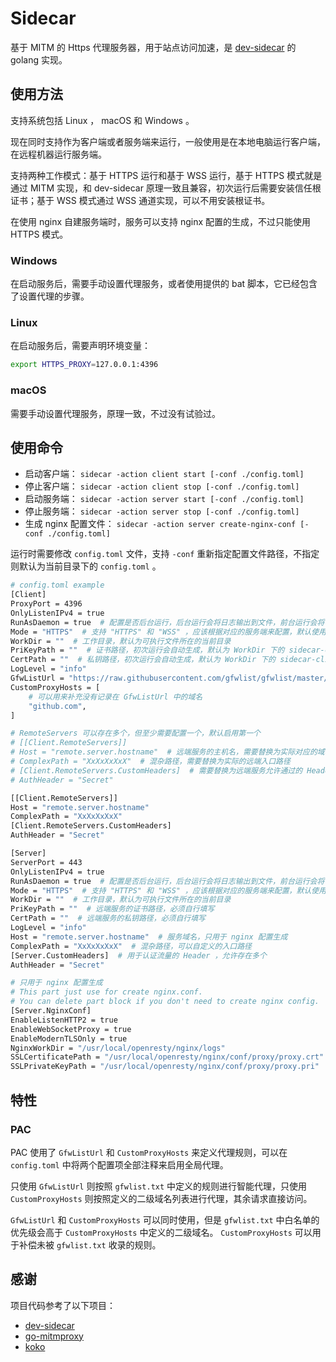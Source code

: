 # Sidecar

基于 MITM 的 Https 代理服务器，用于站点访问加速，是 [dev-sidecar](https://github.com/docmirror/dev-sidecar) 的 golang 实现。

## 使用方法

支持系统包括 Linux ， macOS 和 Windows 。

现在同时支持作为客户端或者服务端来运行，一般使用是在本地电脑运行客户端，在远程机器运行服务端。

支持两种工作模式：基于 HTTPS 运行和基于 WSS 运行，基于 HTTPS 模式就是通过 MITM 实现，和 dev-sidecar 原理一致且兼容，初次运行后需要安装信任根证书；基于 WSS 模式通过 WSS 通道实现，可以不用安装根证书。

在使用 nginx 自建服务端时，服务可以支持 nginx 配置的生成，不过只能使用 HTTPS 模式。

### Windows

在启动服务后，需要手动设置代理服务，或者使用提供的 bat 脚本，它已经包含了设置代理的步骤。

### Linux

在启动服务后，需要声明环境变量：

``` bash
export HTTPS_PROXY=127.0.0.1:4396
```

### macOS

需要手动设置代理服务，原理一致，不过没有试验过。

## 使用命令

* 启动客户端： `sidecar -action client start [-conf ./config.toml]`
* 停止客户端： `sidecar -action client stop [-conf ./config.toml]`
* 启动服务端： `sidecar -action server start [-conf ./config.toml]`
* 停止服务端： `sidecar -action server stop [-conf ./config.toml]`
* 生成 nginx 配置文件： `sidecar -action server create-nginx-conf [-conf ./config.toml]`

运行时需要修改 `config.toml` 文件，支持 `-conf` 重新指定配置文件路径，不指定则默认为当前目录下的 `config.toml` 。

``` bash
# config.toml example
[Client]
ProxyPort = 4396
OnlyListenIPv4 = true
RunAsDaemon = true  # 配置是否后台运行，后台运行会将日志输出到文件，前台运行会将日志输出到控制台
Mode = "HTTPS"  # 支持 "HTTPS" 和 "WSS" ，应该根据对应的服务端来配置，默认使用 HTTPS
WorkDir = ""  # 工作目录，默认为可执行文件所在的当前目录
PriKeyPath = ""  # 证书路径，初次运行会自动生成，默认为 WorkDir 下的 sidecar-client.pri
CertPath = ""  # 私钥路径，初次运行会自动生成，默认为 WorkDir 下的 sidecar-client.crt
LogLevel = "info"
GfwListUrl = "https://raw.githubusercontent.com/gfwlist/gfwlist/master/gfwlist.txt"  # 注释该选项使用全局代理
CustomProxyHosts = [
    # 可以用来补充没有记录在 GfwListUrl 中的域名
    "github.com",
]

# RemoteServers 可以存在多个，但至少需要配置一个，默认启用第一个
# [[Client.RemoteServers]]
# Host = "remote.server.hostname"  # 远端服务的主机名，需要替换为实际对应的域名
# ComplexPath = "XxXxXxXxX"  # 混杂路径，需要替换为实际的远端入口路径
# [Client.RemoteServers.CustomHeaders]  # 需要替换为远端服务允许通过的 Header ，允许存在多个
# AuthHeader = "Secret"

[[Client.RemoteServers]]
Host = "remote.server.hostname"
ComplexPath = "XxXxXxXxX"
[Client.RemoteServers.CustomHeaders]
AuthHeader = "Secret"

[Server]
ServerPort = 443
OnlyListenIPv4 = true
RunAsDaemon = true  # 配置是否后台运行，后台运行会将日志输出到文件，前台运行会将日志输出到控制台
Mode = "HTTPS"  # 支持 "HTTPS" 和 "WSS" ，应该根据对应的服务端来配置，默认使用 HTTPS
WorkDir = ""  # 工作目录，默认为可执行文件所在的当前目录
PriKeyPath = ""  # 远端服务的证书路径，必须自行填写
CertPath = ""  # 远端服务的私钥路径，必须自行填写
LogLevel = "info"
Host = "remote.server.hostname"  # 服务域名，只用于 nginx 配置生成
ComplexPath = "XxXxXxXxX"  # 混杂路径，可以自定义的入口路径
[Server.CustomHeaders]  # 用于认证流量的 Header ，允许存在多个
AuthHeader = "Secret"

# 只用于 nginx 配置生成
# This part just use for create nginx.conf.
# You can delete part block if you don't need to create nginx config.
[Server.NginxConf]
EnableListenHTTP2 = true
EnableWebSocketProxy = true
EnableModernTLSOnly = true
NginxWorkDir = "/usr/local/openresty/nginx/logs"
SSLCertificatePath = "/usr/local/openresty/nginx/conf/proxy/proxy.crt"
SSLPrivateKeyPath = "/usr/local/openresty/nginx/conf/proxy/proxy.pri"
```

## 特性

### PAC

PAC 使用了 `GfwListUrl` 和 `CustomProxyHosts` 来定义代理规则，可以在 `config.toml` 中将两个配置项全部注释来启用全局代理。

只使用 `GfwListUrl` 则按照 `gfwlist.txt` 中定义的规则进行智能代理，只使用 `CustomProxyHosts` 则按照定义的二级域名列表进行代理，其余请求直接访问。

`GfwListUrl` 和 `CustomProxyHosts` 可以同时使用，但是 `gfwlist.txt` 中白名单的优先级会高于 `CustomProxyHosts` 中定义的二级域名。 `CustomProxyHosts` 可以用于补偿未被 `gfwlist.txt` 收录的规则。

## 感谢

项目代码参考了以下项目：

- [dev-sidecar](https://github.com/docmirror/dev-sidecar)
- [go-mitmproxy](https://github.com/lqqyt2423/go-mitmproxy)
- [koko](https://github.com/jumpserver/koko) 
